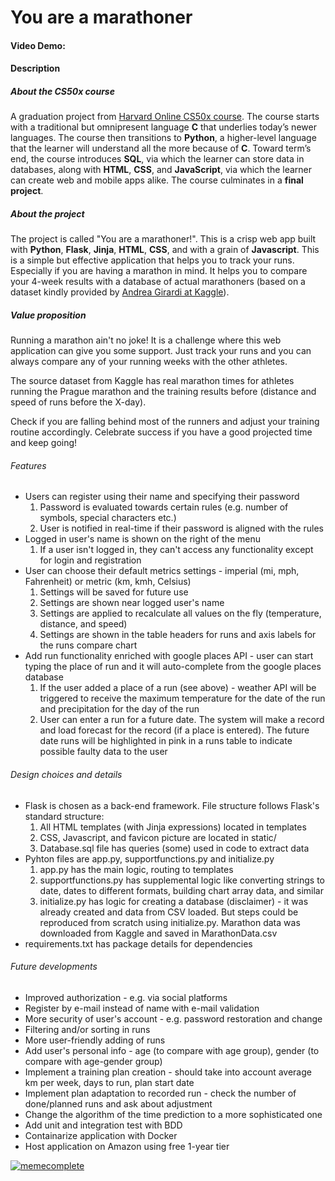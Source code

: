 # You are a marathoner
#### Video Demo:  <URL HERE>

#### Description  
##### About the CS50x course
  A graduation project from [Harvard Online CS50x course](https://cs50.harvard.edu/x/2023/). The course starts with a traditional but omnipresent language **C** that underlies today’s newer languages. The course then transitions to **Python**, a higher-level language that the learner will understand all the more because of **C**. Toward term’s end, the course introduces **SQL**, via which the learner can store data in databases, along with **HTML**, **CSS**, and **JavaScript**, via which the learner can create web and mobile apps alike. The course culminates in a **final project**.
  
##### About the project
  The project is called "You are a marathoner!". This is a crisp web app built with **Python**, **Flask**, **Jinja**, **HTML**, **CSS**, and with a grain of **Javascript**. This is a simple but effective application that helps you to track your runs. Especially if you are having a marathon in mind. It helps you to compare your 4-week results with a database of actual marathoners (based on a dataset kindly provided by [Andrea Girardi at Kaggle](https://www.kaggle.com/datasets/girardi69/marathon-time-predictions)).

##### Value proposition
 Running a marathon ain't no joke! It is a challenge where this web application can give you some support. Just track your runs and you can always compare any of your running weeks with the other athletes. 

 The source dataset from Kaggle has real marathon times for athletes running the Prague marathon and the training results before (distance and speed of runs before the X-day). 

 Check if you are falling behind most of the runners and adjust your training routine accordingly. Celebrate success if you have a good projected time and keep going!

###### Features
  * Users can register using their name and specifying their password
    1. Password is evaluated towards certain rules (e.g. number of symbols, special characters etc.)
    2. User is notified in real-time if their password is aligned with the rules
  * Logged in user's name is shown on the right of the menu
    1. If a user isn't logged in, they can't access any functionality except for login and registration
  * User can choose their default metrics settings - imperial (mi, mph, Fahrenheit) or metric (km, kmh, Celsius)
    1. Settings will be saved for future use
    2. Settings are shown near logged user's name
    3. Settings are applied to recalculate all values on the fly (temperature, distance, and speed)
    4. Settings are shown in the table headers for runs and axis labels for the runs compare chart
  * Add run functionality enriched with google places API - user can start typing the place of run and it will
  auto-complete from the google places database
    1. If the user added a place of a run (see above) - weather API will be triggered to receive the maximum temperature for the date of the run and precipitation for the day of the run
    2. User can enter a run for a future date. The system will make a record and load forecast for the record (if a place is entered). The future date runs will be highlighted in pink in a runs table to indicate possible faulty data to the user
  

###### Design choices and details
  * Flask is chosen as a back-end framework. File structure follows Flask's standard structure:
    1. All HTML templates (with Jinja expressions) located in templates
    2. CSS, Javascript, and favicon picture are located in static/
    3. Database.sql file has queries (some) used in code to extract data
  * Pyhton files are app.py, supportfunctions.py and initialize.py
    1. app.py has the main logic, routing to templates
    2. supportfunctions.py has supplemental logic like converting strings to date, dates to different formats, building chart array data, and similar
    3. initialize.py has logic for creating a database (disclaimer) - it was already created and data from CSV loaded. But steps could be reproduced from scratch using initialize.py. Marathon data was downloaded from Kaggle and saved in MarathonData.csv 
  * requirements.txt has package details for dependencies
  
###### Future developments
  * Improved authorization - e.g. via social platforms 
  * Register by e-mail instead of name with e-mail validation
  * More security of user's account - e.g. password restoration and change
  * Filtering and/or sorting in runs
  * More user-friendly adding of runs
  * Add user's personal info - age (to compare with age group), gender (to compare with age-gender group)
  * Implement a training plan creation - should take into account average km per week, days to run, plan start date
  * Implement plan adaptation to recorded run - check the number of done/planned runs and ask about adjustment
  * Change the algorithm of the time prediction to a more sophisticated one
  * Add unit and integration test with BDD
  * Containarize application with Docker
  * Host application on Amazon using free 1-year tier
  
[![memecomplete](https://api.memegen.link/images/bihw/it_ain't_much/but_it_is_the_honest_final_work.jpg?token=g2pd8jp936gb8xraaswq)](https://memecomplete.com/share/images/bihw/it_ain't_much/but_it_is_the_honest_final_work.jpg?token=g2pd8jp936gb8xraaswq)
